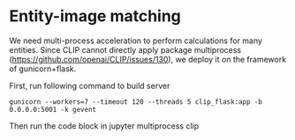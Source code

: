 # Entity-image matching
We need multi-process acceleration to perform calculations for many entities. Since CLIP cannot directly apply package multiprocess (https://github.com/openai/CLIP/issues/130), we deploy it on the framework of gunicorn+flask.

First, run following command to build server
```
gunicorn --workers=7 --timeout 120 --threads 5 clip_flask:app -b 0.0.0.0:5001 -k gevent
```
Then run the code block in jupyter multiprocess clip

